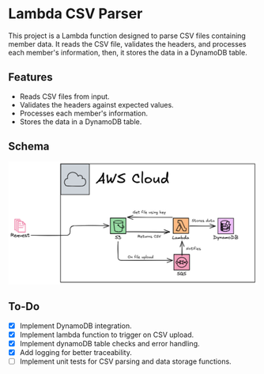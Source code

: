# Lambda CSV Parser

This project is a Lambda function designed to parse CSV files containing member data. It reads the CSV file, validates the headers, and processes each member's information, then, it stores the data in a DynamoDB table.

## Features
- Reads CSV files from input.
- Validates the headers against expected values.
- Processes each member's information.
- Stores the data in a DynamoDB table.

## Schema

![Schema](.images/schema.png)

## To-Do

- [X] Implement DynamoDB integration.
- [X] Implement lambda function to trigger on CSV upload.
- [x] Implement dynamoDB table checks and error handling.
- [x] Add logging for better traceability.
- [ ] Implement unit tests for CSV parsing and data storage functions.
